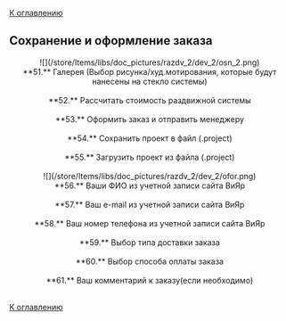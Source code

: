 [К оглавлению](/service/doc/?cid=sliding-systems-new)
## Сохранение и оформление заказа
<center>
![](/store/Items/libs/doc_pictures/razdv_2/dev_2/osn_2.png) <br>
**51.** Галерея (Выбор рисунка/худ.мотирования, которые будут нанесены на стекло системы) <br><br>
**52.** Рассчитать стоимость раздвижной системы <br><br>
**53.** Оформить заказ и отправить менеджеру <br><br>
**54.** Сохранить проект в файл (.project) <br><br>
**55.** Загрузить проект из файла (.project) <br><br>
![](/store/Items/libs/doc_pictures/razdv_2/dev_2/ofor.png) <br>
**56.** Ваши ФИО из учетной записи сайта ВиЯр <br><br>
**57.** Ваш e-mail из учетной записи сайта ВиЯр <br><br>
**58.** Ваш номер телефона из учетной записи сайта ВиЯр <br><br>
**59.** Выбор типа доставки заказа <br><br>
**60.** Выбор способа оплаты заказа <br><br>
**61.** Ваш комментарий к заказу(если необходимо) <br><br>
</center>


[К оглавлению](/service/doc/?cid=sliding-systems-new)
